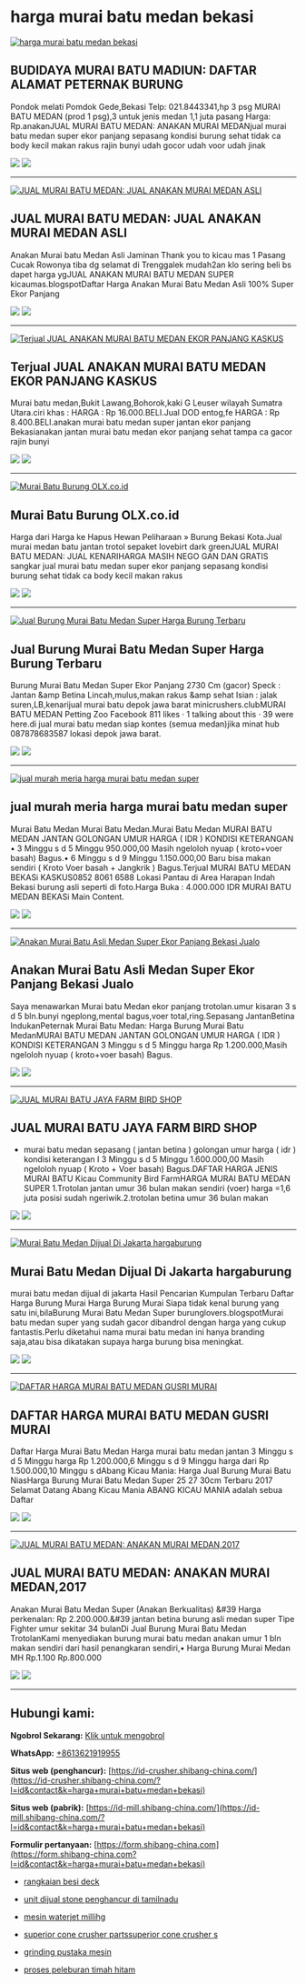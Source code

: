 # harga murai batu medan bekasi

<a href="https://swt.shibang-china.com/?l=id&img&k=harga+murai+batu+medan+bekasi" target="_blank">![harga murai batu medan bekasi](http://static.shibang-china.com/all-800x300/354.jpg)</a>

## BUDIDAYA MURAI BATU MADIUN: DAFTAR ALAMAT PETERNAK BURUNG
Pondok melati Pomdok Gede,Bekasi Telp: 021.8443341,hp 3 psg MURAI BATU MEDAN (prod 1 psg),3 untuk jenis medan 1,1 juta pasang Harga: Rp.anakanJUAL MURAI BATU MEDAN: ANAKAN MURAI MEDANjual murai batu medan super ekor panjang sepasang kondisi burung sehat tidak ca body kecil makan rakus rajin bunyi udah gocor udah voor udah jinak


<a href="https://whatsapp.shibangsoft.com/WhatsApp.php" target="_blank" title="WhatsApp">![](http://static.shibang-china.com/icon/whatsapp.png)</a> <a href="https://swt.shibang-china.com/?l=id&icon&k=harga+murai+batu+medan+bekasi" target="_blank">![](http://static.shibang-china.com/icon/chat-id.png)</a>

---

<a href="https://swt.shibang-china.com/?l=id&img&k=harga+murai+batu+medan+bekasi" target="_blank">![JUAL MURAI BATU MEDAN: JUAL ANAKAN MURAI MEDAN ASLI](http://static.shibang-china.com/all-800x300/52.jpg)</a>

## JUAL MURAI BATU MEDAN: JUAL ANAKAN MURAI MEDAN ASLI
Anakan Murai batu Medan Asli Jaminan Thank you to kicau mas 1 Pasang Cucak Rowonya tiba dg selamat di Trenggalek mudah2an klo sering beli bs dapet harga ygJUAL ANAKAN MURAI BATU MEDAN SUPER kicaumas.blogspotDaftar Harga Anakan Murai Batu Medan Asli 100% Super Ekor Panjang


<a href="https://whatsapp.shibangsoft.com/WhatsApp.php" target="_blank" title="WhatsApp">![](http://static.shibang-china.com/icon/whatsapp.png)</a> <a href="https://swt.shibang-china.com/?l=id&icon&k=harga+murai+batu+medan+bekasi" target="_blank">![](http://static.shibang-china.com/icon/chat-id.png)</a>

---

<a href="https://swt.shibang-china.com/?l=id&img&k=harga+murai+batu+medan+bekasi" target="_blank">![Terjual JUAL ANAKAN MURAI BATU MEDAN EKOR PANJANG KASKUS](http://static.shibang-china.com/all-800x300/1463.jpg)</a>

## Terjual JUAL ANAKAN MURAI BATU MEDAN EKOR PANJANG KASKUS
Murai batu medan,Bukit Lawang,Bohorok,kaki G Leuser wilayah Sumatra Utara.ciri khas : HARGA : Rp 16.000.BELI.Jual DOD entog,fe HARGA : Rp 8.400.BELI.anakan murai batu medan super jantan ekor panjang Bekasianakan jantan murai batu medan ekor panjang sehat tampa ca gacor rajin bunyi


<a href="https://whatsapp.shibangsoft.com/WhatsApp.php" target="_blank" title="WhatsApp">![](http://static.shibang-china.com/icon/whatsapp.png)</a> <a href="https://swt.shibang-china.com/?l=id&icon&k=harga+murai+batu+medan+bekasi" target="_blank">![](http://static.shibang-china.com/icon/chat-id.png)</a>

---

<a href="https://swt.shibang-china.com/?l=id&img&k=harga+murai+batu+medan+bekasi" target="_blank">![Murai Batu Burung OLX.co.id](http://static.shibang-china.com/all-800x300/1138.jpg)</a>

## Murai Batu Burung OLX.co.id
Harga dari Harga ke Hapus Hewan Peliharaan » Burung Bekasi Kota.Jual murai medan batu jantan trotol sepaket lovebirt dark greenJUAL MURAI BATU MEDAN: JUAL KENARIHARGA MASIH NEGO GAN DAN GRATIS sangkar jual murai batu medan super ekor panjang sepasang kondisi burung sehat tidak ca body kecil makan rakus


<a href="https://whatsapp.shibangsoft.com/WhatsApp.php" target="_blank" title="WhatsApp">![](http://static.shibang-china.com/icon/whatsapp.png)</a> <a href="https://swt.shibang-china.com/?l=id&icon&k=harga+murai+batu+medan+bekasi" target="_blank">![](http://static.shibang-china.com/icon/chat-id.png)</a>

---

<a href="https://swt.shibang-china.com/?l=id&img&k=harga+murai+batu+medan+bekasi" target="_blank">![Jual Burung Murai Batu Medan Super Harga Burung Terbaru](http://static.shibang-china.com/all-800x300/528.jpg)</a>

## Jual Burung Murai Batu Medan Super Harga Burung Terbaru
Burung Murai Batu Medan Super Ekor Panjang 2730 Cm (gacor) Speck : Jantan &amp Betina Lincah,mulus,makan rakus &amp sehat Isian : jalak suren,LB,kenarijual murai batu depok jawa barat minicrushers.clubMURAI BATU MEDAN Petting Zoo Facebook 811 likes · 1 talking about this · 39 were here.di jual murai batu medan siap kontes (semua medan)jika minat hub 087878683587 lokasi depok jawa barat.


<a href="https://whatsapp.shibangsoft.com/WhatsApp.php" target="_blank" title="WhatsApp">![](http://static.shibang-china.com/icon/whatsapp.png)</a> <a href="https://swt.shibang-china.com/?l=id&icon&k=harga+murai+batu+medan+bekasi" target="_blank">![](http://static.shibang-china.com/icon/chat-id.png)</a>

---

<a href="https://swt.shibang-china.com/?l=id&img&k=harga+murai+batu+medan+bekasi" target="_blank">![jual murah meria harga murai batu medan super](http://static.shibang-china.com/all-800x300/1136.jpg)</a>

## jual murah meria harga murai batu medan super
Murai Batu Medan Murai Batu Medan.Murai Batu Medan MURAI BATU MEDAN JANTAN GOLONGAN UMUR HARGA ( IDR ) KONDISI KETERANGAN • 3 Minggu s d 5 Minggu 950.000,00 Masih ngeloloh nyuap ( kroto+voer basah) Bagus.• 6 Minggu s d 9 Minggu 1.150.000,00 Baru bisa makan sendiri ( Kroto Voer basah + Jangkrik ) Bagus.Terjual MURAI BATU MEDAN BEKASi KASKUS0852 8061 6588 Lokasi Pantau di Area Harapan Indah Bekasi burung asli seperti di foto.Harga Buka : 4.000.000 IDR MURAI BATU MEDAN BEKASi Main Content.


<a href="https://whatsapp.shibangsoft.com/WhatsApp.php" target="_blank" title="WhatsApp">![](http://static.shibang-china.com/icon/whatsapp.png)</a> <a href="https://swt.shibang-china.com/?l=id&icon&k=harga+murai+batu+medan+bekasi" target="_blank">![](http://static.shibang-china.com/icon/chat-id.png)</a>

---

<a href="https://swt.shibang-china.com/?l=id&img&k=harga+murai+batu+medan+bekasi" target="_blank">![Anakan Murai Batu Asli Medan Super Ekor Panjang Bekasi Jualo](http://static.shibang-china.com/all-800x300/1426.jpg)</a>

## Anakan Murai Batu Asli Medan Super Ekor Panjang Bekasi Jualo
Saya menawarkan Murai batu Medan ekor panjang trotolan.umur kisaran 3 s d 5 bln.bunyi ngeplong,mental bagus,voer total,ring.Sepasang JantanBetina IndukanPeternak Murai Batu Medan: Harga Burung Murai Batu MedanMURAI BATU MEDAN JANTAN GOLONGAN UMUR HARGA ( IDR ) KONDISI KETERANGAN 3 Minggu s d 5 Minggu harga Rp 1.200.000,Masih ngeloloh nyuap ( kroto+voer basah) Bagus.


<a href="https://whatsapp.shibangsoft.com/WhatsApp.php" target="_blank" title="WhatsApp">![](http://static.shibang-china.com/icon/whatsapp.png)</a> <a href="https://swt.shibang-china.com/?l=id&icon&k=harga+murai+batu+medan+bekasi" target="_blank">![](http://static.shibang-china.com/icon/chat-id.png)</a>

---

<a href="https://swt.shibang-china.com/?l=id&img&k=harga+murai+batu+medan+bekasi" target="_blank">![JUAL MURAI BATU JAYA FARM BIRD SHOP](http://static.shibang-china.com/all-800x300/1170.jpg)</a>

## JUAL MURAI BATU JAYA FARM BIRD SHOP
* murai batu medan sepasang ( jantan betina ) golongan umur harga ( idr ) kondisi keterangan I 3 Minggu s d 5 Minggu 1.600.000,00 Masih ngeloloh nyuap ( Kroto + Voer basah) Bagus.DAFTAR HARGA JENIS MURAI BATU Kicau Community Bird FarmHARGA MURAI BATU MEDAN SUPER 1.Trotolan jantan umur 36 bulan makan sendiri (voer) harga =1,6 juta posisi sudah ngeriwik.2.trotolan betina umur 36 bulan makan


<a href="https://whatsapp.shibangsoft.com/WhatsApp.php" target="_blank" title="WhatsApp">![](http://static.shibang-china.com/icon/whatsapp.png)</a> <a href="https://swt.shibang-china.com/?l=id&icon&k=harga+murai+batu+medan+bekasi" target="_blank">![](http://static.shibang-china.com/icon/chat-id.png)</a>

---

<a href="https://swt.shibang-china.com/?l=id&img&k=harga+murai+batu+medan+bekasi" target="_blank">![Murai Batu Medan Dijual Di Jakarta hargaburung](http://static.shibang-china.com/all-800x300/1336.jpg)</a>

## Murai Batu Medan Dijual Di Jakarta hargaburung
murai batu medan dijual di jakarta Hasil Pencarian Kumpulan Terbaru Daftar Harga Burung Murai Harga Burung Murai Siapa tidak kenal burung yang satu ini,bilaBurung Murai Batu Medan Super burunglovers.blogspotMurai batu medan super yang sudah gacor dibandrol dengan harga yang cukup fantastis.Perlu diketahui nama murai batu medan ini hanya branding saja,atau bisa dikatakan supaya harga burung bisa meningkat.


<a href="https://whatsapp.shibangsoft.com/WhatsApp.php" target="_blank" title="WhatsApp">![](http://static.shibang-china.com/icon/whatsapp.png)</a> <a href="https://swt.shibang-china.com/?l=id&icon&k=harga+murai+batu+medan+bekasi" target="_blank">![](http://static.shibang-china.com/icon/chat-id.png)</a>

---

<a href="https://swt.shibang-china.com/?l=id&img&k=harga+murai+batu+medan+bekasi" target="_blank">![DAFTAR HARGA MURAI BATU MEDAN GUSRI MURAI](http://static.shibang-china.com/all-800x300/883.jpg)</a>

## DAFTAR HARGA MURAI BATU MEDAN GUSRI MURAI
Daftar Harga Murai Batu Medan Harga murai batu medan jantan 3 Minggu s d 5 Minggu harga Rp 1.200.000,6 Minggu s d 9 Minggu harga dari Rp 1.500.000,10 Minggu s dAbang Kicau Mania: Harga Jual Burung Murai Batu NiasHarga Burung Murai Batu Medan Super 25 27 30cm Terbaru 2017 Selamat Datang Abang Kicau Mania ABANG KICAU MANIA adalah sebua Daftar


<a href="https://whatsapp.shibangsoft.com/WhatsApp.php" target="_blank" title="WhatsApp">![](http://static.shibang-china.com/icon/whatsapp.png)</a> <a href="https://swt.shibang-china.com/?l=id&icon&k=harga+murai+batu+medan+bekasi" target="_blank">![](http://static.shibang-china.com/icon/chat-id.png)</a>

---

<a href="https://swt.shibang-china.com/?l=id&img&k=harga+murai+batu+medan+bekasi" target="_blank">![JUAL MURAI BATU MEDAN: ANAKAN MURAI MEDAN,2017](http://static.shibang-china.com/all-800x300/464.jpg)</a>

## JUAL MURAI BATU MEDAN: ANAKAN MURAI MEDAN,2017
Anakan Murai Batu Medan Super (Anakan Berkualitas) &#39 Harga perkenalan: Rp 2.200.000.&#39 jantan betina burung asli medan super Tipe Fighter umur sekitar 34 bulanDi Jual Burung Murai Batu Medan TrotolanKami menyediakan burung murai batu medan anakan umur 1 bln makan sendiri dari hasil penangkaran sendiri,• Harga Burung Murai Medan MH Rp.1.100 Rp.800.000


<a href="https://whatsapp.shibangsoft.com/WhatsApp.php" target="_blank" title="WhatsApp">![](http://static.shibang-china.com/icon/whatsapp.png)</a> <a href="https://swt.shibang-china.com/?l=id&icon&k=harga+murai+batu+medan+bekasi" target="_blank">![](http://static.shibang-china.com/icon/chat-id.png)</a>

---
## Hubungi kami:

**Ngobrol Sekarang:** [Klik untuk mengobrol](https://swt.shibang-china.com?l=id&contact&k=harga+murai+batu+medan+bekasi)

**WhatsApp:**  [+8613621919955](https://whatsapp.shibangsoft.com/WhatsApp.php)

**Situs web (penghancur):** [https://id-crusher.shibang-china.com/](https://id-crusher.shibang-china.com/?l=id&contact&k=harga+murai+batu+medan+bekasi)

**Situs web (pabrik):** [https://id-mill.shibang-china.com/](https://id-mill.shibang-china.com/?l=id&contact&k=harga+murai+batu+medan+bekasi)

**Formulir pertanyaan:** [https://form.shibang-china.com](https://form.shibang-china.com?l=id&contact&k=harga+murai+batu+medan+bekasi)

* [rangkaian besi deck](../43/rangkaian%20besi%20deck.md)

* [unit dijual stone penghancur di tamilnadu](../46/unit%20dijual%20stone%20penghancur%20di%20tamilnadu.md)

* [mesin waterjet millihg](../45/mesin%20waterjet%20millihg.md)

* [superior cone crusher partssuperior cone crusher s](../49/superior%20cone%20crusher%20partssuperior%20cone%20crusher%20s.md)

* [grinding pustaka mesin](../42/grinding%20pustaka%20mesin.md)

* [proses peleburan timah hitam](../45/proses%20peleburan%20timah%20hitam.md)